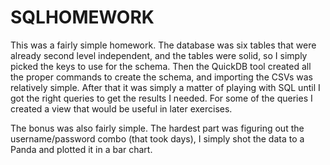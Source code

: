 # SQLHOMEWORK

This was a fairly simple homework. The database was six tables that were already second level independent, and the tables were solid, so I simply picked the keys to use for the schema. Then the QuickDB tool created all the proper commands to create the schema, and importing the CSVs was relatively simple. After that it was simply a matter of playing with SQL until I got the right queries to get the results I needed. For some of the queries I created a view that would be useful in later exercises.

The bonus was also fairly simple. The hardest part was figuring out the username/password combo (that took days), I simply shot the data to a Panda and plotted it in a bar chart.
